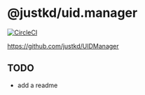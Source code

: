 # @justkd/uid.manager

[![CircleCI](https://dl.circleci.com/status-badge/img/gh/justkd/UIDManager/tree/master.svg?style=svg&circle-token=2edcfec5c13eaf6d951a8f2939b220cdca74644c)](https://dl.circleci.com/status-badge/redirect/gh/justkd/UIDManager/tree/master)

<https://github.com/justkd/UIDManager>

## TODO

- add a readme